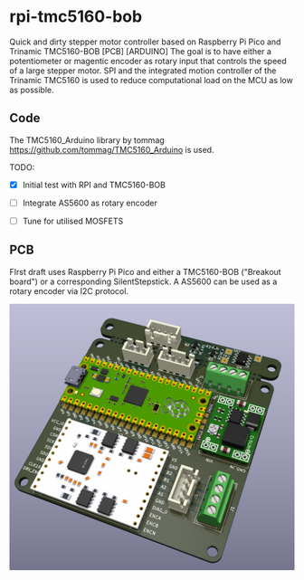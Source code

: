 # rpi-tmc5160-bob
Quick and dirty stepper motor controller based on Raspberry Pi Pico and Trinamic TMC5160-BOB [PCB] [ARDUINO]
The goal is to have either a potentiometer or magentic encoder as rotary input that controls the speed of a large stepper motor. SPI and the integrated motion controller of the Trinamic TMC5160 is used to reduce computational load on the MCU as low as possible.

## Code
The TMC5160_Arduino library by tommag https://github.com/tommag/TMC5160_Arduino is used.

TODO:
- [x] Initial test with RPI and TMC5160-BOB
- [ ] Integrate AS5600 as rotary encoder
- [ ] Tune for utilised MOSFETS


## PCB
FIrst draft uses Raspberry Pi Pico and either a TMC5160-BOB ("Breakout board") or a corresponding SilentStepstick. A AS5600 can be used as a rotary encoder via I2C protocol.

<img src="https://github.com/fitsnot/rpi-tmc5160-bob/blob/main/hw/rpi-pico_tmc5160_pcb/RPi-Pico_TMC5160.png?raw=true" alt="Rendering of the PCB" width="600" />


